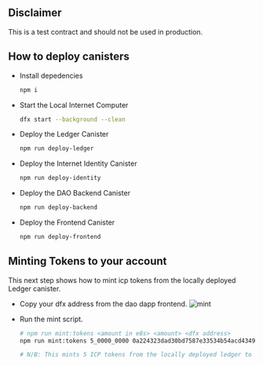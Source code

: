 

## Disclaimer

This is a test contract and should not be used in production.


## How to deploy canisters
- Install depedencies
    ```bash
   npm i
    ```

- Start the Local Internet Computer

    ```bash
    dfx start --background --clean
    ```

- Deploy the Ledger Canister

    ```bash
    npm run deploy-ledger
    ```

- Deploy the Internet Identity Canister

    ```bash
    npm run deploy-identity
    ```

- Deploy the DAO Backend Canister

    ```bash
	npm run deploy-backend

    ```

- Deploy the Frontend Canister

    ```bash
    npm run deploy-frontend
    ```

## Minting Tokens to your account

This next step shows how to mint icp tokens from the locally deployed Ledger canister.

- Copy your dfx address from the dao dapp frontend.
    ![mint](./assets/images/mint-image.png)
- Run the mint script.

    ```bash
    # npm run mint:tokens <amount in e8s> <amount> <dfx address>
   npm run mint:tokens 5_0000_0000 0a224323dad30bd7587e33534b54acd43496ff4b0318c4f89edaaa3d50ea7b07
    
    # N/B: This mints 5 ICP tokens from the locally deployed ledger to the address.
    ```
